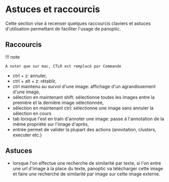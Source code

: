 # Astuces et raccourcis

Cette section vise à recenser quelques raccourcis claviers et astuces d'utilisation permettant de faciliter l'usage de panoptic. 

## Raccourcis

!!! note

    A noter que sur mac, CTLR est remplacé par Commande

- ctrl + z: annuler, 
- ctrl + alt + z: rétablir, 
- ctrl maintenu au survol d'une image: affichage d'un agrandissement d'une image, 
- sélection en maintenant shift: sélectionne toutes les images entre la première et la dernière image sélectionnée,
- sélection en maintenant ctrl: sélectionne une image sans annuler la sélection en cours
- tab lorsque l'est en train d'annoter une image: passe à l'annotation de la même propriété sur l'image d'après, 
- entrée permet de valider la plupart des actions (annotation, clusters, executer etc.)

## Astuces

- lorsque l'on effectue une recherche de similarité par texte, si l'on entre une url d'image à la place du texte, panoptic va télécharger cette image et faire une recherche de similarité par image sur cette image externe.